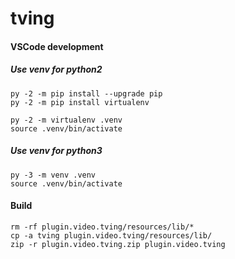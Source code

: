 # tving

#### VSCode development
##### Use venv for python2
```
py -2 -m pip install --upgrade pip
py -2 -m pip install virtualenv

py -2 -m virtualenv .venv
source .venv/bin/activate
```
##### Use venv for python3
```
py -3 -m venv .venv
source .venv/bin/activate
```

#### Build
```
rm -rf plugin.video.tving/resources/lib/*
cp -a tving plugin.video.tving/resources/lib/
zip -r plugin.video.tving.zip plugin.video.tving
```